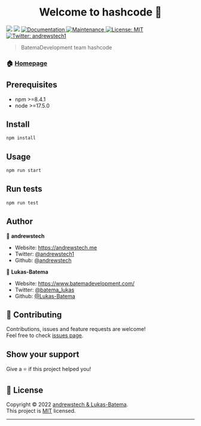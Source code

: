 <h1 align="center">Welcome to hashcode 👋</h1>
<p>
  <img src="https://img.shields.io/badge/npm-%3E%3D8.4.1-blue.svg" />
  <img src="https://img.shields.io/badge/node-%3E%3D17.5.0-blue.svg" />
  <a href="https://github.com/andrewstech/hashcode#readme" target="_blank">
    <img alt="Documentation" src="https://img.shields.io/badge/documentation-yes-brightgreen.svg" />
  </a>
  <a href="https://github.com/andrewstech/hashcode/graphs/commit-activity" target="_blank">
    <img alt="Maintenance" src="https://img.shields.io/badge/Maintained%3F-yes-green.svg" />
  </a>
  <a href="https://github.com/andrewstech/hashcode/blob/master/LICENSE" target="_blank">
    <img alt="License: MIT" src="https://img.shields.io/github/license/andrewstech/hashcode" />
  </a>
  <a href="https://twitter.com/andrewstech1" target="_blank">
    <img alt="Twitter: andrewstech1" src="https://img.shields.io/twitter/follow/andrewstech1.svg?style=social" />
  </a>
</p>

> BatemaDevelopment team hashcode

### 🏠 [Homepage](https://github.com/andrewstech/hashcode#readme)

## Prerequisites

- npm >=8.4.1
- node >=17.5.0

## Install

```sh
npm install
```

## Usage

```sh
npm run start
```

## Run tests

```sh
npm run test
```

## Author

👤 **andrewstech**

* Website: https://andrewstech.me
* Twitter: [@andrewstech1](https://twitter.com/andrewstech1)
* Github: [@andrewstech](https://github.com/andrewstech)


👤 **Lukas-Batema**

* Website: https://www.batemadevelopment.com/
* Twitter: [@batema_lukas](https://twitter.com/batema_lukas)
* Github: [@Lukas-Batema](https://github.com/Lukas-Batema)

## 🤝 Contributing

Contributions, issues and feature requests are welcome!<br />Feel free to check [issues page](https://github.com/andrewstech/hashcode/issues). 

## Show your support

Give a ⭐️ if this project helped you!

## 📝 License

Copyright © 2022 [andrewstech & Lukas-Batema](https://github.com/andrewstech).<br />
This project is [MIT](https://github.com/andrewstech/hashcode/blob/master/LICENSE) licensed.

***
